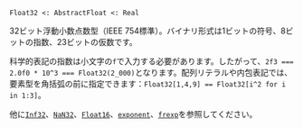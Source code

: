 ```
Float32 <: AbstractFloat <: Real
```

32ビット浮動小数点数型（IEEE 754標準）。バイナリ形式は1ビットの符号、8ビットの指数、23ビットの仮数です。

科学的表記の指数は小文字の`f`で入力する必要があります。したがって、`2f3 === 2.0f0 * 10^3 === Float32(2_000)`となります。配列リテラルや内包表記では、要素型を角括弧の前に指定できます：`Float32[1,4,9] == Float32[i^2 for i in 1:3]`。

他に[`Inf32`](@ref)、[`NaN32`](@ref)、[`Float16`](@ref)、[`exponent`](@ref)、[`frexp`](@ref)を参照してください。
